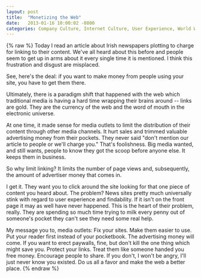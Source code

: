 ```yaml
---
layout: post
title:  "Monetizing the Web"
date:   2013-01-16 10:00:02 -0800
categories: Company Culture, Internet Culture, User Experience, World Wide Weird
---
```

{% raw %}
Today I read an article about Irish newspapers plotting to charge for linking to their content.  We've all heard about this before and people seem to get up in arms about it every single time it is mentioned.  I think this frustration and disgust are misplaced.

See, here's the deal: if you want to make money from people using your site, you have to get them there.

Ultimately, there is a paradigm shift that happened with the web which traditional media is having a hard time wrapping their brains around -- links are gold. They are the currency of the web and the word of mouth in the electronic universe.

At one time, it made sense for media outlets to limit the distribution of their content through other media channels.  It hurt sales and trimmed valuable advertising money from their pockets.  They never said "don't mention our article to people or we'll charge you." That's foolishness. Big media wanted, and still wants, people to know they got the scoop before anyone else.  It keeps them in business.

So why limit linking?  It limits the number of page views and, subsequently, the amount of advertiser money that comes in.

I get it.  They want you to click around the site looking for that one piece of content you heard about.  The problem? News sites pretty much universally stink with regard to user experience and findability.  If it isn't on the front page it may as well have never happened.  This is the heart of their problem, really.  They are spending so much time trying to milk every penny out of someone's pocket they can't see they need some real help.

My message you to, media outlets: Fix your sites.  Make them easier to use.  Put your reader first instead of your pocketbook.  The advertising money will come.  If you want to erect paywalls, fine, but don't kill the one thing which might save you.  Protect your links.  Treat them like someone handed you free money. Encourage people to share. If you don't, I won't be angry, I'll just never know you existed.  Do us all a favor and make the web a better place.
{% endraw %}
    